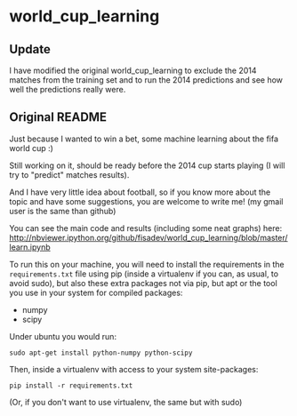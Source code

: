 world_cup_learning
==================

Update
------------------
I have modified the original world_cup_learning to exclude the 2014 matches from the training set and to run the 2014 predictions and see how well the predictions really were.

Original README
------------------

Just because I wanted to win a bet, some machine learning about the fifa world cup :)

Still working on it, should be ready before the 2014 cup starts playing (I will try to "predict" matches results).

And I have very little idea about football, so if you know more about the topic and have some suggestions, you are welcome to write me!
(my gmail user is the same than github)

You can see the main code and results (including some neat graphs) here: http://nbviewer.ipython.org/github/fisadev/world_cup_learning/blob/master/learn.ipynb

To run this on your machine, you will need to install the requirements in the ``requirements.txt`` file using pip (inside a virtualenv if you can, as usual, to avoid sudo), but also these extra packages not via pip, but apt or the tool you use in your system for compiled packages:

* numpy
* scipy

Under ubuntu you would run:

    sudo apt-get install python-numpy python-scipy
    
Then, inside a virtualenv with access to your system site-packages:

    pip install -r requirements.txt
    
(Or, if you don't want to use virtualenv, the same but with sudo)
  
